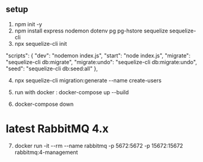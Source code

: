 ##  setup
1. npm init -y
2. npm install express nodemon dotenv pg pg-hstore sequelize sequelize-cli
3. npx sequelize-cli init

"scripts": {
    "dev": "nodemon index.js",
    "start": "node index.js",
    "migrate": "sequelize-cli db:migrate",
    "migrate:undo": "sequelize-cli db:migrate:undo",
    "seed": "sequelize-cli db:seed:all"
  },

4. npx sequelize-cli migration:generate --name create-users

5. run with docker : docker-compose up --build
6. docker-compose down

# latest RabbitMQ 4.x
7. docker run -it --rm --name rabbitmq -p 5672:5672 -p 15672:15672 rabbitmq:4-management
